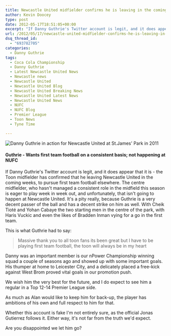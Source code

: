```yaml
---
title: Newcastle United midfielder confirms he is leaving in the coming weeks
author: Kevin Doocey
type: post
date: 2012-05-17T18:51:05+00:00
excerpt: "If Danny Guthrie's Twitter account is legit, and it does appear that it is - the Toon midfielder has confirmed that he leaving Newcastle United in the coming weeks.."
url: /2012/05/17/newcastle-united-midfielder-confirms-he-is-leaving-in-the-coming-week/
dsq_thread_id:
  - "693782705"
categories:
  - Danny Guthrie
tags:
  - Coca Cola Championship
  - Danny Guthrie
  - Latest Newcastle United News
  - Newcastle news
  - Newcastle United
  - Newcastle United Blog
  - Newcastle United Breaking News
  - Newcastle United Latest News
  - Newcastle United News
  - NUFC
  - NUFC Blog
  - Premier League
  - Toon News
  - Tyne Time

---
```

![Danny Guthrie in action for Newcastle United at St.James' Park in 2011](https://www.tynetime.com/wp-content/uploads/2011/11/Danny-Guthrie-Newcastle-United.jpg "Danny-Guthrie-Newcastle-United")

#### Guthrie - Wants first team football on a consistent basis; not happening at NUFC

If Danny Guthrie's Twitter account is legit, and it does appear that it is - the Toon midfielder has confirmed that he leaving Newcastle United in the coming weeks, to pursue first team football elsewhere. The centre midfielder, who hasn't managed a consistent role in the midfield this season is eager to play week in week out, and unfortunately, that isn't going to happen at Newcastle United. It's a pity really, because Guthrie is a very decent passer of the ball and has a decent strike  on him as well. With Cheik Tioté and Yohan Cabaye the two starting men in the centre of the park, with Haris Vuckic and even the likes of Bradden Inman vying for a go in the first team.

This is what Guthrie had to say:

> Massive thank you to all toon fans its been great but I have to be playing first team football, the toon will always be in my heart

Danny was an important member is our nPower Championship winning squad a couple of seasons ago and showed up with some important goals. His thumper at home to Leicester City, and a delicately placed a free-kick against West Brom proved vital goals in our promotion push.

We wish him the very best for the future, and I do expect to see him a regular in a Top 12-14 Premier League side.

As much as Alan would like to keep him for back-up, the player has ambitions of his own and full respect to him for that.

Whether this account is fake I'm not entirely sure, as the official Jonas Gutierrez follows it. Either way, it's not far from the truth we'd expect.

Are you disappointed we let him go?
